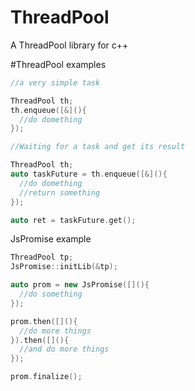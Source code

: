 # ThreadPool
A ThreadPool library for c++



#ThreadPool examples

```c++
//a very simple task

ThreadPool th;
th.enqueue([&](){
  //do domething
});
```


```c++
//Waiting for a task and get its result

ThreadPool th;
auto taskFuture = th.enqueue([&](){
  //do domething
  //return something
});

auto ret = taskFuture.get();
```


JsPromise example

```c++
ThreadPool tp;
JsPromise::initLib(&tp);

auto prom = new JsPromise([](){
  //do something
});

prom.then([](){
  //do more things
}).then([](){
  //and do more things
});

prom.finalize();


```
